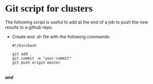 ## <span style="font-family:fantasy; font-size:1.5em;">Git script for clusters</span>
The following script is useful to add at the end of a job to push the new results to a github repo.


- Create and .sh file with the following commands:
  ```
  #!/bin/bash

  git add .
  git commit -m "your-commit"
  git push origin master

  
  ```

##### and
